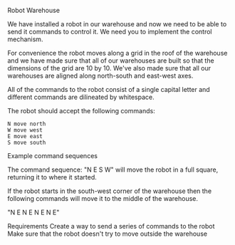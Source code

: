 Robot Warehouse

We have installed a robot in our warehouse and now we need to be
able to send it commands to control it. We need you to implement
the control mechanism.

For convenience the robot moves along a grid in the roof of the warehouse
and we have made sure that all of our warehouses are built 
so that the dimensions of the grid are 10 by 10. We've also made
sure that all our warehouses are aligned along north-south and east-west axes.

All of the commands to the robot consist of a single capital letter
and different commands are dilineated by whitespace.

The robot should accept the following commands:

    N move north
    W move west
    E move east
    S move south

Example command sequences

The command sequence: "N E S W" will move the robot in a full square,
returning it to where it started.

If the robot starts in the south-west corner of the warehouse then
the following commands will move it to the middle of the warehouse.

"N E N E N E N E"

Requirements
Create a way to send a series of commands to the robot
Make sure that the robot doesn't try to move outside the warehouse